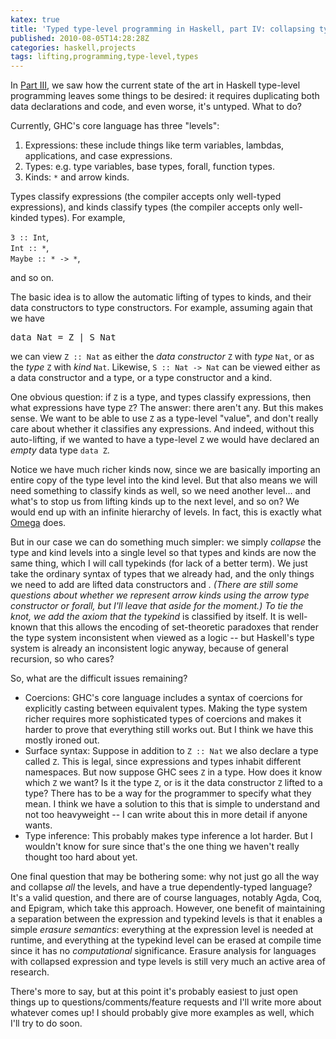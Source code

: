 ```yaml
---
katex: true
title: 'Typed type-level programming in Haskell, part IV: collapsing types and kinds'
published: 2010-08-05T14:28:28Z
categories: haskell,projects
tags: lifting,programming,type-level,types
---
```


In <a href="https://byorgey.github.io/blog/posts/2010/07/19/typed-type-level-programming-in-haskell-part-iii-i-can-haz-typs-plz.html">Part III</a>, we saw how the current state of the art in Haskell type-level programming leaves some things to be desired: it requires duplicating both data declarations and code, and even worse, it's untyped.  What to do?

Currently, GHC's core language has three "levels":
<ol>
	<li>Expressions: these include things like term variables, lambdas, applications, and case expressions.</li>
	<li>Types: e.g. type variables, base types, forall, function types.</li>
	<li>Kinds: <code>*</code> and arrow kinds.</li>
</ol>

Types classify expressions (the compiler accepts only well-typed expressions), and kinds classify types (the compiler accepts only well-kinded types).  For example,

<p><code>3 :: Int</code>,<br />
<code>Int :: *</code>,<br />
<code>Maybe :: * -&gt; *</code>, 
</p>

and so on.

The basic idea is to allow the automatic lifting of types to kinds, and their data constructors to type constructors.  For example, assuming again that we have
<pre>
data Nat = Z | S Nat
</pre>
we can view <code>Z :: Nat</code> as either the <i>data constructor</i> <code>Z</code> with <i>type</i> <code>Nat</code>, or as the <i>type</i> <code>Z</code> with <i>kind</i> <code>Nat</code>. Likewise, <code>S :: Nat -&gt; Nat</code> can be viewed either as a data constructor and a type, or a type constructor and a kind.

One obvious question: if <code>Z</code> is a type, and types classify expressions, then what expressions have type <code>Z</code>?  The answer: there aren't any.  But this makes sense. We want to be able to use <code>Z</code> as a type-level "value", and don't really care about whether it classifies any expressions.  And indeed, without this auto-lifting, if we wanted to have a type-level <code>Z</code> we would have declared an <i>empty</i> data type <code>data Z</code>.

Notice we have much richer kinds now, since we are basically importing an entire copy of the type level into the kind level.  But that also means we will need something to classify kinds as well, so we need another level... and what's to stop us from lifting kinds up to the next level, and so on?  We would end up with an infinite hierarchy of levels.  In fact, this is exactly what <a href="http://code.google.com/p/omega/">Omega</a> does.  

But in our case we can do something much simpler: we simply <i>collapse</i> the type and kind levels into a single level so that types and kinds are now the same thing, which I will call typekinds (for lack of a better term).  We just take the ordinary syntax of types that we already had, and the only things we need to add are lifted data constructors and <code>*</code>.  (There are still some questions about whether we represent arrow kinds using the arrow type constructor or forall, but I'll leave that aside for the moment.)  To tie the knot, we add the axiom that the typekind <code>*</code> is classified by itself.  It is well-known that this allows the encoding of set-theoretic paradoxes that render the type system inconsistent when viewed as a logic -- but Haskell's type system is already an inconsistent logic anyway, because of general recursion, so who cares?

So, what are the difficult issues remaining?
<ul>
	<li>Coercions: GHC's core language includes a syntax of coercions for explicitly casting between equivalent types.  Making the type system richer requires more sophisticated types of coercions and makes it harder to prove that everything still works out.  But I think we have this mostly ironed out.</li>
	<li>Surface syntax: Suppose in addition to <code>Z :: Nat</code> we also declare a type called <code>Z</code>.  This is legal, since expressions and types inhabit different namespaces.  But now suppose GHC sees <code>Z</code> in a type.  How does it know which <code>Z</code> we want?  Is it the type <code>Z</code>, or is it the data constructor <code>Z</code> lifted to a type?  There has to be a way for the programmer to specify what they mean.  I think we have a solution to this that is simple to understand and not too heavyweight -- I can write about this in more detail if anyone wants.</li>
	<li>Type inference: This probably makes type inference a lot harder.  But I wouldn't know for sure since that's the one thing we haven't really thought too hard about yet.</li>
</ul>

One final question that may be bothering some: why not just go all the way and collapse <i>all</i> the levels, and have a true dependently-typed language?  It's a valid question, and there are of course languages, notably Agda, Coq, and Epigram, which take this approach.  However, one benefit of maintaining a separation between the expression and typekind levels is that it enables a simple <i>erasure semantics</i>: everything at the expression level is needed at runtime, and everything at the typekind level can be erased at compile time since it has no <i>computational</i> significance.  Erasure analysis for languages with collapsed expression and type levels is still very much an active area of research.

There's more to say, but at this point it's probably easiest to just open things up to questions/comments/feature requests and I'll write more about whatever comes up!  I should probably give more examples as well, which I'll try to do soon.

